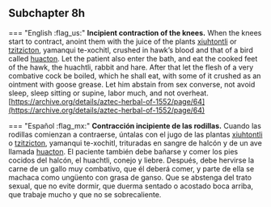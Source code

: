 ## Subchapter 8h  

=== "English :flag_us:"
    **Incipient contraction of the knees.** When the knees start to contract, anoint them with the juice of the plants [xiuhtontli](Xiuhtontli.md) or [tzitzicton](Tzitzicton.md), yamanqui te-xochitl, crushed in hawk’s blood and that of a bird called [huacton](huacton.md). Let the patient also enter the bath, and eat the cooked feet of the hawk, the huachtli, rabbit and hare. After that let the flesh of a very combative cock be boiled, which he shall eat, with some of it crushed as an ointment with goose grease. Let him abstain from sex converse, not avoid sleep, sleep sitting or supine, labor much, and not overheat.  
    [https://archive.org/details/aztec-herbal-of-1552/page/64](https://archive.org/details/aztec-herbal-of-1552/page/64)  


=== "Español :flag_mx:"
    **Contracción incipiente de las rodillas.** Cuando las rodillas comienzan a contraerse, úntalas con el jugo de las plantas [xiuhtontli](Xiuhtontli.md) o [tzitzicton](Tzitzicton.md), yamanqui te-xochitl, trituradas en sangre de halcón y de un ave llamada [huacton](huacton.md). El paciente también debe bañarse y comer los pies cocidos del halcón, el huachtli, conejo y liebre. Después, debe hervirse la carne de un gallo muy combativo, que él deberá comer, y parte de ella se machaca como ungüento con grasa de ganso. Que se abstenga del trato sexual, que no evite dormir, que duerma sentado o acostado boca arriba, que trabaje mucho y que no se sobrecaliente.  

